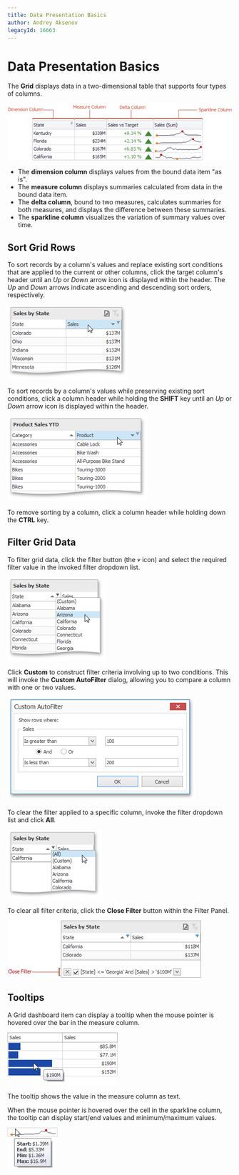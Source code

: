 ```yaml
---
title: Data Presentation Basics
author: Andrey Aksenov
legacyId: 16663
---
```

# Data Presentation Basics
The **Grid** displays data in a two-dimensional table that supports four types of columns.

![Grid_ColumnTypes](../../../../images/img19187.png)
* The **dimension column** displays values from the bound data item "as is".
* The **measure column** displays summaries calculated from data in the bound data item.
* The **delta column**, bound to two measures, calculates summaries for both measures, and displays the difference between these summaries.
* The **sparkline column** visualizes the variation of summary values over time.

## Sort Grid Rows
To sort records by a column's values and replace existing sort conditions that are applied to the current or other columns, click the target column's header until an _Up_ or _Down_ arrow icon is displayed within the header. The _Up_ and _Down_ arrows indicate ascending and descending sort orders, respectively.

![Grid_SortRows](../../../../images/img22369.png)

To sort records by a column's values while preserving existing sort conditions, click a column header while holding the **SHIFT** key until an _Up_ or _Down_ arrow icon is displayed within the header.

![Grid_SortRows_Preserved](../../../../images/img22371.png)

To remove sorting by a column, click a column header while holding down the **CTRL** key.

## Filter Grid Data
To filter grid data, click the filter button (the ![Grid_FilterIcon](../../../../images/img22372.png) icon) and select the required filter value in the invoked filter dropdown list.

![Grid_FilterValues](../../../../images/img22374.png)

Click **Custom** to construct filter criteria involving up to two conditions. This will invoke the **Custom AutoFilter** dialog, allowing you to compare a column with one or two values.

![Grid_CustomAutoFilter](../../../../images/img22375.png)

To clear the filter applied to a specific column, invoke the filter dropdown list and click **All**.

![Grid_ClearFilter_All](../../../../images/img22377.png)

To clear all filter criteria, click the **Close Filter** button within the Filter Panel.

![Grid_CloseFilter](../../../../images/img22378.png)

## Tooltips
A Grid dashboard item can display a tooltip when the mouse pointer is hovered over the bar in the measure column.

![GridBar_Tooltip](../../../../images/img23712.png)

The tooltip shows the value in the measure column as text.

When the mouse pointer is hovered over the cell in the sparkline column, the tooltip can display start/end values and minimum/maximum values.

![GridSparkline_Tooltip](../../../../images/img23713.png)